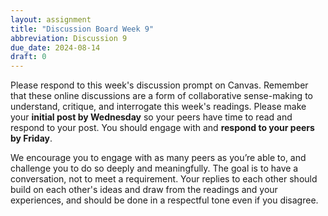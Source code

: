 ```yaml
---
layout: assignment
title: "Discussion Board Week 9"
abbreviation: Discussion 9
due_date: 2024-08-14
draft: 0
---
```


Please respond to this week's discussion prompt on Canvas. Remember that these online discussions are a form of collaborative sense-making to understand, critique, and interrogate this week's readings. Please make your **initial post by Wednesday** so your peers have time to read and respond to your post. You should engage with and **respond to your peers by Friday**.

We encourage you to engage with as many peers as you’re able to, and challenge you to do so deeply and meaningfully. The goal is to have a conversation, not to meet a requirement. Your replies to each other should build on each other's ideas and draw from the readings and your experiences, and should be done in a respectful tone even if you disagree.